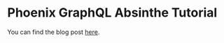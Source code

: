 # Phoenix GraphQL Absinthe Tutorial

You can find the blog post [here](https://ryanswapp.com/2016/11/29/phoenix-graphql-tutorial-with-absinthe/).
